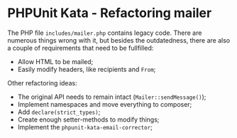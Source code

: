 # PHPUnit Kata - Refactoring mailer
The PHP file `includes/mailer.php` contains legacy code. There are numerous things wrong with it, but besides the outdatedness, there are also a couple of requirements that need to be fullfilled:

- Allow HTML to be mailed;
- Easily modify headers, like recipients and `From`;

Other refactoring ideas:
- The original API needs to remain intact (`Mailer::sendMessage()`);
- Implement namespaces and move everything to composer;
- Add `declare(strict_types)`;
- Create enough setter-methods to modify things;
- Implement the `phpunit-kata-email-corrector`;